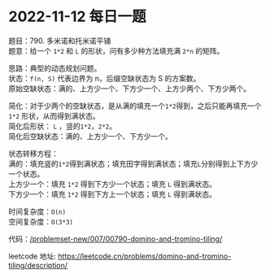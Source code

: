 # 2022-11-12 每日一题


题目：790. 多米诺和托米诺平铺  
题意：给一个 `1*2`  和 `L` 的形状，问有多少种方法填充满 `2*n` 的矩阵。  


思路：典型的动态规划问题。  
状态：`f(n, S)` 代表边界为 n，后缀空缺状态为 S 的方案数。  
原始空缺状态：满的、上方少一个、下方少一个、上方少两个、下方少两个。  


简化：对于少两个的空缺状态，是从满的填充一个`1*2`得到，之后只能再填充一个 `1*2` 形状，从而得到满状态。  
简化后形状： `L` ，竖的`1*2`，`2*2`。  
简化后空缺状态：满的、上方少一个、下方少一个。  


状态转移方程：  
满的：填充竖的`1*2`得到满状态；填充田字得到满状态；填充`L`分别得到上下方少一个状态。  
上方少一个：填充 `1*2` 得到下方少一个状态；填充 `L` 得到满状态。  
下方少一个：填充 `1*2` 得到下方上一个状态；填充 `L` 得到满状态。  


时间复杂度：`O(n)`  
空间复杂度：`O(3*3)`  


代码：[/problemset-new/007/00790-domino-and-tromino-tiling/](/problemset-new/007/00790-domino-and-tromino-tiling/)  


leetcode 地址: https://leetcode.cn/problems/domino-and-tromino-tiling/description/

